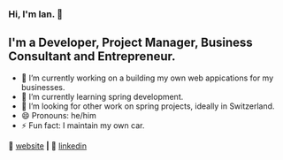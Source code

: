 ### Hi, I'm Ian. 👋


## I'm a Developer, Project Manager, Business Consultant and Entrepreneur.

- 🔭 I’m currently working on a building my own web appications for my businesses.
- 🌱 I’m currently learning spring development.
- 🤔 I’m looking for other work on spring projects, ideally in Switzerland.
- 😄 Pronouns: he/him
- ⚡ Fun fact: I maintain my own car.

🏡 [website][website] **|** 
🔗 [linkedin][linkedin]


[website]: https://kodite.ch
[linkedin]: linkedin.com/in/istansfield
